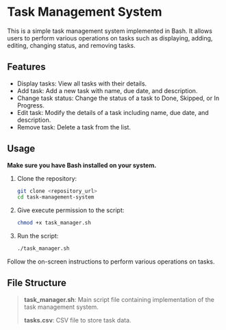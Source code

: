 # Task Management System

This is a simple task management system implemented in Bash. It allows users to perform various operations on tasks such as displaying, adding, editing, changing status, and removing tasks.

## Features

- Display tasks: View all tasks with their details.
- Add task: Add a new task with name, due date, and description.
- Change task status: Change the status of a task to Done, Skipped, or In Progress.
- Edit task: Modify the details of a task including name, due date, and description.
- Remove task: Delete a task from the list.

## Usage

**Make sure you have Bash installed on your system.**

1. Clone the repository:

    ```bash
    git clone <repository_url>
    cd task-management-system
    ```

2. Give execute permission to the script:

    ```bash
    chmod +x task_manager.sh
    ```

3. Run the script:

    ```bash
    ./task_manager.sh
    ```

Follow the on-screen instructions to perform various operations on tasks.

## File Structure

> **task_manager.sh**: Main script file containing implementation of the task management system.
>
> **tasks.csv**: CSV file to store task data.
